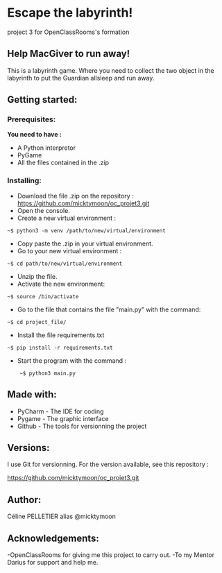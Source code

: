 # Escape the labyrinth!

project 3 for OpenClassRooms's formation

## Help MacGiver to run away! 

This is a labyrinth game. Where you need to collect the two object in the labyrinth to put the Guardian allsleep and run away.


## Getting started:

### Prerequisites:

**You need to have :**
- A Python interpretor
- PyGame
- All the files contained in the .zip


### Installing:

* Download the file .zip on the repository :
  https://github.com/micktymoon/oc_projet3.git
* Open the console.
* Create a new virtual environment :
```
~$ python3 -m venv /path/to/new/virtual/environment
```
* Copy paste the .zip in your virtual environment. 
* Go to your new virtual environment :
```
~$ cd path/to/new/virtual/environment
```
* Unzip the file.
* Activate the new environment:
```
~$ source /bin/activate
```
* Go to the file that contains the file "main.py" with the command:
```
~$ cd project_file/
```
* Install the file requirements.txt
```
~$ pip install -r requirements.txt
```
* Start the program with the command :
```
    ~$ python3 main.py
```

## Made with:

* PyCharm - The IDE for coding
* Pygame - The graphic interface
* Github - The tools for versionning the project

## Versions:

I use Git for versionning. For the version available, see this repository :

  https://github.com/micktymoon/oc_projet3.git


## Author:

Céline PELLETIER alias @micktymoon

## Acknowledgements:

-OpenClassRooms for giving me this project to carry out.
-To my Mentor Darius for support and help me.
